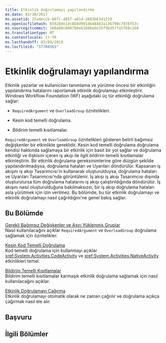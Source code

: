 ```yaml
---
title: Etkinlik doğrulamayı yapılandırma
ms.date: 03/30/2017
ms.assetid: 25a4eccb-b8fc-4857-a01d-2683b6341219
ms.openlocfilehash: 65928de1dc8b8d9914648463a136790c7978f53c
ms.sourcegitcommit: 160a88c8087b0e63606e6e35f9bd57fa5f69c168
ms.translationtype: MT
ms.contentlocale: tr-TR
ms.lasthandoff: 03/09/2019
ms.locfileid: "57704563"
---
```

# <a name="configuring-activity-validation"></a>Etkinlik doğrulamayı yapılandırma
Etkinlik yazarlar ve kullanıcıları tanımlama ve yürütme öncesi bir etkinliğin yapılandırma hatalarını raporlamak etkinlik doğrulamayı etkinleştirir. Windows Workflow Foundation (WF) aşağıdaki üç tür etkinliği doğrulama sağlar:  
  
-   `RequiredArgument` ve `OverloadGroup` öznitelikleri.  
  
-   Kesin kod temelli doğrulama.  
  
-   Bildirim temelli kısıtlamalar.  
  
 `RequiredArgument` ve `OverloadGroup` öznitelikleri gösteren belirli bağımsız değişkenler bir etkinlikte gereklidir. Kesin kod temelli doğrulama doğrulama kendisi hakkında sağlamaya bir etkinlik için basit bir yol sağlar ve doğrulama etkinliği ve ilişkisini içeren iş akışı ile ilgili bildirim temelli kısıtlamalar etkinleştirin. Bir etkinlik doğrulama gereksinimlerine göre düzgün şekilde yapılandırılmadıysa, doğrulama hataları ve Uyarıları döndürülür. Kapsanan iş akışını iş akışı Tasarımcısı'nı kullanarak oluşturulduysa, doğrulama hataları ve Uyarıları Tasarımcısı'nda görüntülenir. İş akışı iş akışı Tasarımcısı dışında oluşturulursa tüm doğrulama hatalarını iş akışı çalıştırıldığında döndürülür. İş akışını nasıl oluşturulduğuna bakılmaksızın, bir iş akışı doğrulama hataları asla yürütmek için izin verilmez. Bu bölümde, bu tür etkinlik doğrulamayı ve etkinlik doğrulamayı nasıl çağrıldığını'ne genel bakış sağlar.  
  
## <a name="in-this-section"></a>Bu Bölümde  
 [Gerekli Bağımsız Değişkenler ve Aşırı Yüklenmiş Gruplar](required-arguments-and-overload-groups.md)  
 Nasıl kullanılacağını açıklar `RequiredArgument` ve `OverloadGroup` doğrulama sağlamak için öznitelikler.  
  
 [Kesin Kod Temelli Doğrulama](imperative-code-based-validation.md)  
 Kod temelli doğrulama için kullanmayı açıklar <xref:System.Activities.CodeActivity> ve <xref:System.Activities.NativeActivity> etkinlikleri temel.  
  
 [Bildirim Temelli Kısıtlamalar](declarative-constraints.md)  
 Bildirim temelli kısıtlamalar karmaşık etkinlik doğrulama sağlamak için nasıl kullanılacağını açıklar.  
  
 [Etkinlik Doğrulamayı Çağırma](invoking-activity-validation.md)  
 Etkinlik doğrulamayı otomatik olarak ne zaman çağrılır ve doğrulama açıkça çağırmak nasıl ele alır.  
  
## <a name="reference"></a>Başvuru  
  
## <a name="related-sections"></a>İlgili Bölümler
